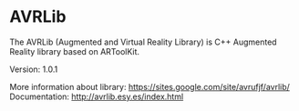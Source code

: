 AVRLib
======

The AVRLib (Augmented and Virtual Reality Library) is C++ Augmented Reality library based on ARToolKit. 

Version:
  1.0.1

More information about library: https://sites.google.com/site/avrufjf/avrlib/<br>
Documentation: http://avrlib.esy.es/index.html
  
